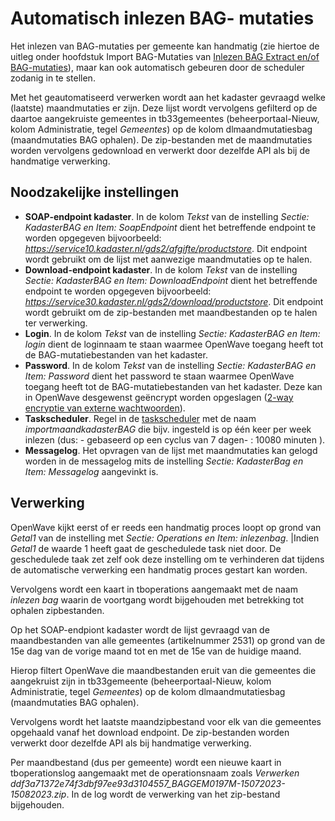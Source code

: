 # Automatisch inlezen BAG- mutaties

Het inlezen van BAG-mutaties per gemeente kan handmatig (zie hiertoe de uitleg onder hoofdstuk Import BAG-Mutaties van  [Inlezen BAG Extract en/of BAG-mutaties](/docs/probleemoplossing/programmablokken/inlezen_bag-extract_en_bag-mutaties.md)), maar kan ook automatisch gebeuren door de scheduler zodanig in te stellen.

Met het geautomatiseerd verwerken wordt aan het kadaster gevraagd welke (laatste) maandmutaties er zijn. Deze lijst wordt vervolgens gefilterd op de daartoe aangekruiste gemeentes in tb33gemeentes (beheerportaal-Nieuw, kolom Administratie, tegel *Gemeentes*) op de kolom dlmaandmutatiesbag (maandmutaties BAG ophalen).
De zip-bestanden met de maandmutaties worden vervolgens gedownload en verwerkt door dezelfde API als bij de handmatige verwerking.

## Noodzakelijke instellingen

* **SOAP-endpoint kadaster**. In de kolom *Tekst* van de instelling *Sectie: KadasterBAG en Item: SoapEndpoint* dient het betreffende endpoint te worden opgegeven bijvoorbeeld: *<https://service10.kadaster.nl/gds2/afgifte/productstore>*. Dit endpoint wordt gebruikt om de lijst met aanwezige maandmutaties op te halen.
* **Download-endpoint kadaster**. In de kolom *Tekst* van de instelling *Sectie: KadasterBAG en Item: DownloadEndpoint* dient het betreffende endpoint te worden opgegeven bijvoorbeeld: *<https://service30.kadaster.nl/gds2/download/productstore>*. Dit endpoint wordt gebruikt om de zip-bestanden met maandbestanden op te halen ter verwerking.
* **Login**. In de kolom *Tekst* van de instelling *Sectie: KadasterBAG en Item: login* dient de loginnaam te staan waarmee OpenWave toegang heeft tot de BAG-mutatiebestanden van het kadaster.
* **Password**. In de kolom *Tekst* van de instelling *Sectie: KadasterBAG en Item: Password* dient het password te staan waarmee OpenWave toegang heeft tot de BAG-mutatiebestanden van het kadaster. Deze kan in OpenWave desgewenst geëncrypt worden opgeslagen ([2-way encryptie van externe wachtwoorden](/docs/instellen_inrichten/2way_encryptie_externe_wachtwoorden.md)).
* **Taskscheduler**. Regel in de [taskscheduler](/docs/instellen_inrichten/taskscheduler.md) met de naam *importmaandkadasterBAG* die bijv. ingesteld is op één keer per week inlezen (dus: - gebaseerd op een cyclus van 7 dagen- : 10080 minuten ).
* **Messagelog**. Het opvragen van de lijst met maandmutaties kan gelogd worden in de messagelog mits de instelling *Sectie: KadasterBag en Item: Messagelog* aangevinkt is.

## Verwerking

OpenWave kijkt eerst of er reeds een handmatig proces loopt op grond van *Getal1* van de instelling met *Sectie: Operations en Item: inlezenbag*. |Indien *Getal1* de waarde 1 heeft gaat de geschedulede task niet door. De geschedulede taak zet zelf ook deze instelling om te verhinderen dat tijdens de automatische verwerking een handmatig proces gestart kan worden.

Vervolgens wordt een kaart in tboperations aangemaakt met de naam *inlezen bag* waarin de voortgang wordt bijgehouden met betrekking tot ophalen zipbestanden.

Op het SOAP-endpiont kadaster wordt de lijst gevraagd van de maandbestanden van alle gemeentes (artikelnummer 2531) op grond van de 15e dag van de vorige maand tot en met de 15e van de huidige maand.

Hierop filtert OpenWave die maandbestanden eruit van die gemeentes die aangekruist zijn in tb33gemeente (beheerportaal-Nieuw, kolom Administratie, tegel *Gemeentes*) op de kolom dlmaandmutatiesbag (maandmutaties BAG ophalen).

Vervolgens wordt het laatste maandzipbestand voor elk van die gemeentes opgehaald vanaf het download endpoint. De zip-bestanden worden verwerkt door dezelfde API als bij handmatige verwerking.

Per maandbestand (dus per gemeente) wordt een nieuwe kaart in tboperationslog aangemaakt met de operationsnaam zoals *Verwerken ddf3a71372e74f3dbf97ee93d3104557_BAGGEM0197M-15072023-15082023.zip*. In de log wordt de verwerking van het zip-bestand bijgehouden.

